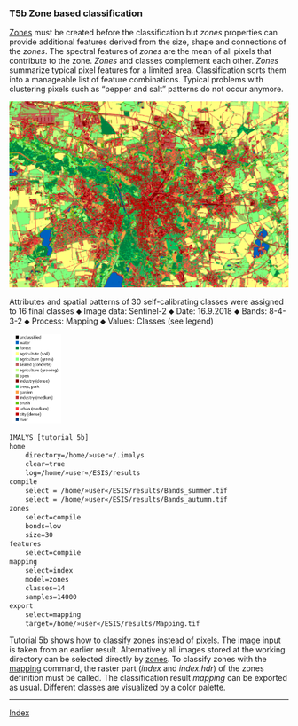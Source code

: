 ### T5b	Zone based classification

[Zones]() must be created before the classification but *zones* properties can provide additional features derived from the size, shape and connections of the *zones*. The spectral features of *zones* are the mean of all pixels that contribute to the zone. *Zones* and classes complement each other. *Zones* summarize typical pixel features for a limited area. Classification sorts them into a manageable list of feature combinations. Typical problems with clustering pixels such as “pepper and salt” patterns do not occur anymore.

![](../images/t5_Leipzig.png)

Attributes and spatial patterns of 30 self-calibrating classes were assigned to 16 final classes ⬥ Image data: Sentinel-2 ⬥ Date: 16.9.2018 ⬥ Bands: 8-4-3-2 ⬥ Process: Mapping ⬥ Values: Classes (see legend) 

​	<img src="../images/t5_Leipzig_legend.png" style="zoom:33%;" />

```
IMALYS [tutorial 5b]
home
	directory=/home/»user«/.imalys
	clear=true
	log=/home/»user«/ESIS/results
compile
	select = /home/»user«/ESIS/results/Bands_summer.tif
	select = /home/»user«/ESIS/results/Bands_autumn.tif
zones
	select=compile
	bonds=low
	size=30
features
	select=compile
mapping
	select=index
	model=zones
	classes=14
	samples=14000
export
	select=mapping
	target=/home/»user«/ESIS/results/Mapping.tif
```

Tutorial 5b shows how to classify zones instead of pixels. The image input is taken from an earlier result. Alternatively all images stored at the working directory can be selected directly by [zones](). To classify zones with the [mapping](../manual/9_Mapping.md) command, the raster part (*index* and *index.hdr*) of the zones definition must be called. The classification result *mapping* can be exported as usual. Different classes are visualized by a color palette.

-----

[Index](Index.md)

